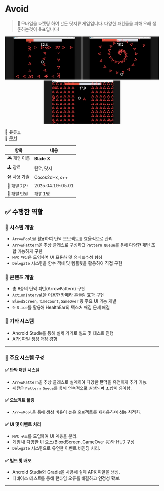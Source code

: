 # Avoid

<aside>

> 📌 모바일을 타켓팅 하여 만든 닷지류 게임입니다. 다양한 패턴들을 피해 오래 생존하는것이 목표입니다!

</aside>

<p align="center">
  <img src="Image/Avoid_1.png" width="250"/>
  <img src="Image/Avoid_2.png" width="250"/>
    <img src="Image/Avoid_3.png" width="250"/>
</p>

🔗 [유튜브](https://www.youtube.com/watch?v=789LNSwjU-s)  
🔗 [문서](https://abaft-yarn-52e.notion.site/Avoid-1e6c32f2552880a88033f40a8fefe495?pvs=74)  

| 항목 | 내용 |
| --- | --- |
| 🎮 게임 이름 | **Blade X** |
| 🕹 장르 | 탄막, 닷지 |
| 🛠 사용 기술 | Cocos2d-x, c++ |
| 📅 개발 기간 | 2025.04.19~05.01 |  
| 👥 개발 인원 | 개발 1명 |  

## ✅ 수행한 역할

### 🔹 시스템 개발
- `ArrowPool`을 활용하여 탄막 오브젝트를 효율적으로 관리
- `ArrowPattern`을 추상 클래스로 구성하고 `Pattern Queue`를 통해 다양한 패턴 조합 가능하게 구현
- `MVC 패턴`을 도입하여 UI 모듈화 및 유지보수성 향상
- `Delegate` 시스템을 함수 객체 및 템플릿을 활용하여 직접 구현

### 🔹 콘텐츠 개발
- 총 8종의 탄막 패턴(ArrowPattern) 구현
- `ActionInterval`을 이용한 카메라 흔들림 효과 구현
- `BloodScreen`, `TimeCount`, `GameOver` 등 주요 UI 기능 개발
- `9-Slice`를 활용해 HealthBar의 텍스처 깨짐 문제 해결

### 🔹 기타 시스템
- Android Studio를 통해 실제 기기로 빌드 및 테스트 진행
- APK 파일 생성 과정 경험

---

### 🔹 주요 시스템 구성

#### ✅ 탄막 패턴 시스템
- `ArrowPattern`을 추상 클래스로 설계하여 다양한 탄막을 유연하게 추가 가능.
- 패턴은 `Pattern Queue`를 통해 연속적으로 실행되며 조합이 용이함.

#### ✅ 오브젝트 풀링
- `ArrowPool`을 통해 생성 비용이 높은 오브젝트를 재사용하며 성능 최적화.

#### ✅ UI 및 이벤트 처리
- `MVC 구조`를 도입하여 UI 계층을 분리.
- 게임 내 다양한 UI 요소(BloodScreen, GameOver 등)와 HUD 구성
- `Delegate` 시스템으로 유연한 이벤트 바인딩 처리.

#### ✅ 빌드 및 배포
- Android Studio와 Gradle을 사용해 실제 APK 파일을 생성.
- 디바이스 테스트를 통해 런타임 오류를 해결하고 안정성 확보.

---

